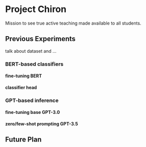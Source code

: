 # Project Chiron
Mission to see true active teaching made available to all students.

## Previous Experiments

talk about dataset and ...

### BERT-based classifiers

#### fine-tuning BERT

#### classifier head

### GPT-based inference

#### fine-tuning base GPT-3.0

#### zero/few-shot prompting GPT-3.5

## Future Plan
